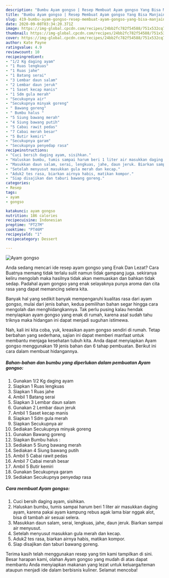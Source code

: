 ```yaml
---
description: "Bumbu Ayam gongso | Resep Membuat Ayam gongso Yang Bisa Manjain Lidah"
title: "Bumbu Ayam gongso | Resep Membuat Ayam gongso Yang Bisa Manjain Lidah"
slug: 419-bumbu-ayam-gongso-resep-membuat-ayam-gongso-yang-bisa-manjain-lidah
date: 2020-09-08T03:34:20.371Z
image: https://img-global.cpcdn.com/recipes/24bb2fc782f54588/751x532cq70/ayam-gongso-foto-resep-utama.jpg
thumbnail: https://img-global.cpcdn.com/recipes/24bb2fc782f54588/751x532cq70/ayam-gongso-foto-resep-utama.jpg
cover: https://img-global.cpcdn.com/recipes/24bb2fc782f54588/751x532cq70/ayam-gongso-foto-resep-utama.jpg
author: Kate Payne
ratingvalue: 4.9
reviewcount: 10
recipeingredient:
- "1/2 Kg daging ayam"
- "1 Ruas lengkuas"
- "1 Ruas jahe"
- "1 Batang serai"
- "3 Lembar daun salam"
- "2 Lembar daun jeruk"
- "1 Saset kecap manis"
- "1 Sdm gula merah"
- "Secukupnya air"
- "Secukupnya minyak goreng"
- " Bawang goreng"
- " Bumbu halus "
- "5 Siung bawang merah"
- "4 Siung bawang putih"
- "5 Cabai rawit pedas"
- "7 Cabai merah besar"
- "5 Butir kemiri"
- "Secukupnya garam"
- "Secukupnya penyedap rasa"
recipeinstructions:
- "Cuci bersih daging ayam, sisihkan."
- "Haluskan bumbu, tumis sampai harum beri 1 liter air masukkan daging ayam, karena pakai ayam kampung rebus agak lama biar nggak alot, bisa di tambah air sesuai selera."
- "Masukkan daun salam, serai, lengkuas, jahe, daun jeruk. Biarkan sampai air menyusut."
- "Setelah menyusut masukkan gula merah dan kecap."
- "Aduk2 tes rasa, biarkan airnya habis, matikan kompor."
- "Siap disajikan dan taburi bawang goreng."
categories:
- Resep
tags:
- ayam
- gongso

katakunci: ayam gongso 
nutrition: 186 calories
recipecuisine: Indonesian
preptime: "PT27M"
cooktime: "PT46M"
recipeyield: "1"
recipecategory: Dessert

---
```



![Ayam gongso](https://img-global.cpcdn.com/recipes/24bb2fc782f54588/751x532cq70/ayam-gongso-foto-resep-utama.jpg)

Anda sedang mencari ide resep ayam gongso yang Enak Dan Lezat? Cara Buatnya memang tidak terlalu sulit namun tidak gampang juga. sekiranya keliru mengolah maka hasilnya tidak akan memuaskan dan bahkan tidak sedap. Padahal ayam gongso yang enak selayaknya punya aroma dan cita rasa yang dapat memancing selera kita.



Banyak hal yang sedikit banyak mempengaruhi kualitas rasa dari ayam gongso, mulai dari jenis bahan, kedua pemilihan bahan segar hingga cara mengolah dan menghidangkannya. Tak perlu pusing kalau hendak menyiapkan ayam gongso yang enak di rumah, karena asal sudah tahu triknya maka hidangan ini dapat menjadi suguhan istimewa.


Nah, kali ini kita coba, yuk, kreasikan ayam gongso sendiri di rumah. Tetap berbahan yang sederhana, sajian ini dapat memberi manfaat untuk membantu menjaga kesehatan tubuh kita. Anda dapat menyiapkan Ayam gongso menggunakan 19 jenis bahan dan 6 tahap pembuatan. Berikut ini cara dalam membuat hidangannya.

<!--inarticleads1-->

##### Bahan-bahan dan bumbu yang diperlukan dalam pembuatan Ayam gongso:

1. Gunakan 1/2 Kg daging ayam
1. Siapkan 1 Ruas lengkuas
1. Siapkan 1 Ruas jahe
1. Ambil 1 Batang serai
1. Siapkan 3 Lembar daun salam
1. Gunakan 2 Lembar daun jeruk
1. Ambil 1 Saset kecap manis
1. Siapkan 1 Sdm gula merah
1. Siapkan Secukupnya air
1. Sediakan Secukupnya minyak goreng
1. Gunakan  Bawang goreng
1. Siapkan  Bumbu halus :
1. Sediakan 5 Siung bawang merah
1. Sediakan 4 Siung bawang putih
1. Ambil 5 Cabai rawit pedas
1. Ambil 7 Cabai merah besar
1. Ambil 5 Butir kemiri
1. Gunakan Secukupnya garam
1. Sediakan Secukupnya penyedap rasa




<!--inarticleads2-->

##### Cara membuat Ayam gongso:

1. Cuci bersih daging ayam, sisihkan.
1. Haluskan bumbu, tumis sampai harum beri 1 liter air masukkan daging ayam, karena pakai ayam kampung rebus agak lama biar nggak alot, bisa di tambah air sesuai selera.
1. Masukkan daun salam, serai, lengkuas, jahe, daun jeruk. Biarkan sampai air menyusut.
1. Setelah menyusut masukkan gula merah dan kecap.
1. Aduk2 tes rasa, biarkan airnya habis, matikan kompor.
1. Siap disajikan dan taburi bawang goreng.




Terima kasih telah menggunakan resep yang tim kami tampilkan di sini. Besar harapan kami, olahan Ayam gongso yang mudah di atas dapat membantu Anda menyiapkan makanan yang lezat untuk keluarga/teman ataupun menjadi ide dalam berbisnis kuliner. Selamat mencoba!
